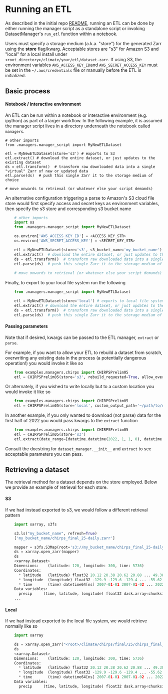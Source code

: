 
Running an ETL
==============

As described in the initial repo [README](../README.md), running an ETL can be done by either running the manager script as a standalone script or invoking DatasetManager's `run_etl` function within a notebook.

Users must specify a storage medium (a.k.a. "store") for the generated Zarr using the **store** flag/kwarg. Acceptable stores are "s3" for Amazon S3 and "local" for a local install under `<root_directory>/climate/your/etl/dataset.zarr`. If using S3, the environment variables `AWS_ACCESS_KEY_ID`and `AWS_SECRET_ACCESS_KEY` must be set in the `~/.aws/credentials` file or manually before the ETL is initialized.

## Basic process

#### Notebook / interactive environment

An ETL can be run within a notebook or interactive environment (e.g. ipython) as part of a larger workflow. In the following example, it is assumed the manager script lives in a directory underneath the notebook called `managers`.

    # other imports
    from .managers.manager_script import MyNewETLDataset

    etl = MyNewETLDataset(store='s3') # exports to S3
    etl.extract() # download the entire dataset, or just updates to the existing dataset
    ds = etl.transform()  # transform raw downloaded data into a single "virtual" Zarr of new or updated data
    etl.parse(ds)  # push this single Zarr it to the storage medium of choice
    
    # move onwards to retrieval (or whatever else your script demands)

An alternative configuration triggering a parse to Amazon's S3 cloud file store would first specify access and secret keys as environment variables, then specify the s3 store and corresponding s3 bucket name

```python
    # other imports
    import os
    from .managers.manager_script import MyNewETLDataset

    os.environ['AWS_ACCESS_KEY_ID'] = <ACCESS_KEY_STR>
    os.environ['AWS_SECRET_ACCESS_KEY'] = <SECRET_KEY_STR>

    etl = MyNewETLDataset(store='s3', s3_bucket_name='my_bucket_name') # exports to s3
    etl.extract()  # download the entire dataset, or just updates to the existing dataset
    ds = etl.transform()  # transform raw downloaded data into a single "virtual" Zarr of new or updated data
    etl.parse(ds)  # push this single Zarr it to the storage medium of choice
    
    # move onwards to retrieval (or whatever else your script demands)
```

Finally, to export to your local file system run the following

```python
    from .managers.manager_script import MyNewETLDataset

    etl = MyNewETLDataset(store='local') # exports to local file system
    etl.extract() # download the entire dataset, or just updates to the existing dataset
    ds = etl.transform()  # transform raw downloaded data into a single "virtual" Zarr of new or updated data
    etl.parse(ds)  # push this single Zarr it to the storage medium of choice
```

#### Passing parameters

Note that if desired, kwargs can be passed to the ETL manager, `extract` or `parse`.

For example, if you want to allow your ETL to rebuild a dataset from scratch, overwriting any existing data in the process (a potentially dangerous operation!) you would invoke it like so

```python
    from examples.managers.chirps import CHIRPSPrelim05
    etl = CHIRPSPrelim05(store='s3', rebuild_requested=True, allow_overwrite=True)
```

Or alternately, if you wished to write locally but to a custom location you would invoke it like so

```python
    from examples.managers.chirps import CHIRPSPrelim05
    etl = CHIRPSPrelim05(store='local', custom_output_path='~/path/to/desired/store/location/chirps_prelim_05.zarr')
```

In another example, if you only wanted to download (not parse) data for the first half of 2022 you would pass kwargs to the `extract` function

```python
    from examples.managers.chirps import CHIRPSPrelim05
    etl = CHIRPSPrelim05(store='s3')
    etl.extract(date_range=[datetime.datetime(2022, 1, 1, 0), datetime.datetime(2022, 6, 31, 0)], only_update_input=True)
```

Consult the docstring for `dataset_manager.__init__` and `extract` to see acceptable parameters you can pass.


## Retrieving a dataset

The retrieval method for a dataset depends on the store employed. Below we provide an example of retrieval for each store.

#### S3

If we had instead exported to s3, we would follow a different retrieval pattern

```python
    import xarray, s3fs

    s3.ls("my_bucket_name", refresh=True)
    ['my_bucket_name/chirps_final_25-daily.zarr']

    mapper = s3fs.S3Map(root='s3://my_bucket_name/chirps_final_25-daily.zarr', s3=s3)
    ds = xarray.open_zarr(mapper)
    ds
    <xarray.Dataset>
    Dimensions:    (latitude: 120, longitude: 300, time: 5736)
    Coordinates:
      * latitude   (latitude) float32 20.12 20.38 20.62 20.88 ... 49.38 49.62 49.88
      * longitude  (longitude) float32 -129.9 -129.6 -129.4 ... -55.62 -55.38 -55.12
      * time       (time) datetime64[ns] 2007-01-01 2007-01-02 ... 2022-09-14
    Data variables:
      precip     (time, latitude, longitude) float32 dask.array<chunksize=(1769, 24, 24), meta=np.ndarray>
    ...
```

#### Local

If we had instead exported to the local file system, we would retrieve normally like so

```python
    import xarray

    ds = xarray.open_zarr("<root>/climate/chirps/final/25/chirps_final_25.zarr")
    ds
    <xarray.Dataset>
    Dimensions:    (latitude: 120, longitude: 300, time: 5736)
    Coordinates:
      * latitude   (latitude) float32 20.12 20.38 20.62 20.88 ... 49.38 49.62 49.88
      * longitude  (longitude) float32 -129.9 -129.6 -129.4 ... -55.62 -55.38 -55.12
      * time       (time) datetime64[ns] 2007-01-01 2007-01-02 ... 2022-09-14
    Data variables:
      precip     (time, latitude, longitude) float32 dask.array<chunksize=(1769, 24, 24), meta=np.ndarray>
```
